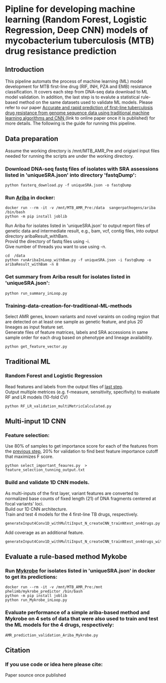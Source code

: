 # Pipline for developing machine learning (Random Forest, Logistic Regression, Deep CNN) models of mycobacterium tuberculosis (MTB) drug resistance prediction 

## Introduction

This pipeline automats the process of machine learning (ML) model development for MTB first-line drug (RIF, INH, PZA and EMB) resistance classification. It covers each step from DNA-seq data download to ML model validation. In addition, the last step is to evalute a statistical rule-based method on the same datasets used to validate ML models.
Please refer to our paper [Accurate and rapid prediction of first-line tuberculosis drug resistance from genome sequence data using traditional machine learning algorithms and CNN ]() (link to online paper once it is published) for more details.
The following is the guide for running this pipeline.

## Data preparation

Assume the working directory is /mnt/MTB_AMR_Pre and origianl input files needed for running the scripts 
are under the working directory.

### Download DNA-seq fastq files of isolates with SRA assessions listed in 'uniqueSRA.json' into directory 'fastqDump':

    python fasterq_download.py -f uniqueSRA.json -o fastqDump 

### Run [Ariba](https://github.com/sanger-pathogens/ariba/blob/master/README.md#introduction) in docker:

    docker run --rm -it -v /mnt/MTB_AMR_Pre:/data  sangerpathogens/ariba  /bin/bash
    python -m pip install joblib
    
Run Ariba for isolates listed in 'uniqueSRA.json' to output report files of genetic data and intermediate result, e.g., bam, vcf, contig files, into output directory aribaResult_withBam.  
Provid the directory of fastq files using -i.  
Give number of threads you want to use using -n.

    cd  /data
    python runAribaInLoop_withBam.py -f uniqueSRA.json -i fastqDump -o aribaResult_withBam -n 8 

### Get summary from Ariba result for isolates listed in 'uniqueSRA.json':

    python run_summary_inLoop.py

### Training-data-creation-for-traditional-ML-methods
Select AMR genes, known variants and novel varaints on coding region that are detected on at least one sample as genetic feature, and plus 20 lineages as input feature set.  
Generate files of feature matrices, labels and SRA accessions in same sample order for each drug based on phenotype and lineage availability.

    python get_feature_vector.py

## Traditional ML
### Random Forest and Logistic Regression 
Read features and labels from the output files of [last step](#Training-data-creation-for-traditional-ML-methods).  
Output multiple metrices (e.g. f-measure, sensitivity, specifivity) to evaluate RF and LR models (10-fold CV)

    python RF_LR_validation_multiMetricCalculated.py

## Multi-input 1D CNN 
### Feature selection: 
Use 80% of samples  to get importance score for each of the features from the [previous step](#Training-data-creation-for-traditional-ML-methods), 20% for validation to find best feature importance cutoff that maximizes F score.

    python select_important_feaures.py  > feature_selection_tunning_output.txt

### Build and validate 1D CNN models.
As multi-inputs of the first layer, variant features are converted to normalized base counts of fixed length (21) of DNA fragments centered at focal variants' loci.  
Build our 1D CNN architecture.  
Train and test 4 models for the 4 first-line TB drugs, respectively.

    generateInput4Conv1D_withMultiInput_N_createCNN_trainNtest_on4drugs.py

Add coverage as an additional feature.

    generateInput4Conv1D_withMultiInput_N_createCNN_trainNtest_on4drugs_withCoverage.py


## Evaluate a rule-based method Mykobe

### Run [Mykrobe](https://github.com/Mykrobe-tools/mykrobe) for isolates listed in 'uniqueSRA.json' in docker to get its predictions:

    docker run --rm -it -v /mnt/MTB_AMR_Pre:/mnt  phelimb/mykrobe_predictor /bin/bash
    python -m pip install joblib
    python run_Mykrobe_inLoop.py

### Evaluate performance of a simple ariba-based method and Mykrobe on 4 sets of data that were also used to train and test the ML models for the 4 drugs, respectively:

    AMR_prediction_validation_Ariba_Mykrobe.py

## Citation
### If you use code or idea here please cite:
Paper sounce once published